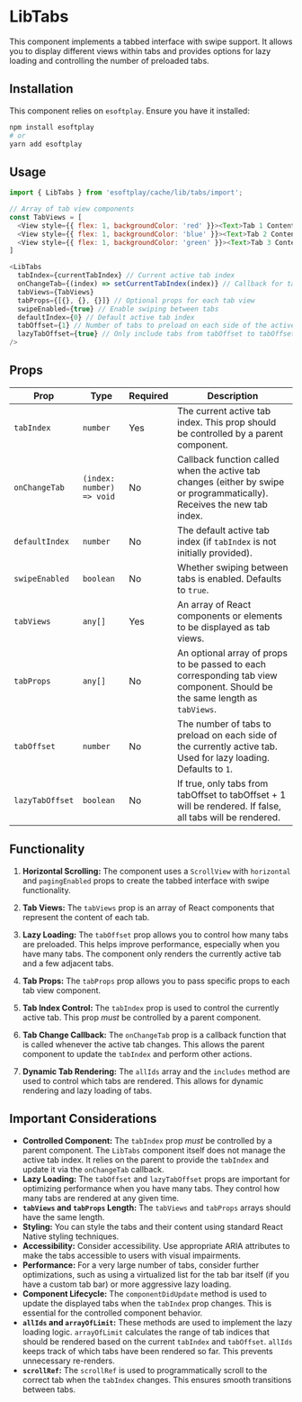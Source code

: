 # LibTabs

This component implements a tabbed interface with swipe support. It allows you to display different views within tabs and provides options for lazy loading and controlling the number of preloaded tabs.

## Installation

This component relies on `esoftplay`. Ensure you have it installed:

```bash
npm install esoftplay
# or
yarn add esoftplay
```

## Usage

```javascript
import { LibTabs } from 'esoftplay/cache/lib/tabs/import';

// Array of tab view components
const TabViews = [
  <View style={{ flex: 1, backgroundColor: 'red' }}><Text>Tab 1 Content</Text></View>,
  <View style={{ flex: 1, backgroundColor: 'blue' }}><Text>Tab 2 Content</Text></View>,
  <View style={{ flex: 1, backgroundColor: 'green' }}><Text>Tab 3 Content</Text></View>
]

<LibTabs
  tabIndex={currentTabIndex} // Current active tab index
  onChangeTab={(index) => setCurrentTabIndex(index)} // Callback for tab changes
  tabViews={TabViews}
  tabProps={[{}, {}, {}]} // Optional props for each tab view
  swipeEnabled={true} // Enable swiping between tabs
  defaultIndex={0} // Default active tab index
  tabOffset={1} // Number of tabs to preload on each side of the active tab
  lazyTabOffset={true} // Only include tabs from tabOffset to tabOffset + 1
/>
```

## Props

| Prop             | Type        | Required | Description                                                                                                                                                                                                                                                                                                                                                                                    |
| ---------------- | ----------- | -------- | -------------------------------------------------------------------------------------------------------------------------------------------------------------------------------------------------------------------------------------------------------------------------------------------------------------------------------------------------------------------------------------------------- |
| `tabIndex`       | `number`    | Yes      | The current active tab index.  This prop should be controlled by a parent component.                                                                                                                                                                                                                                                                                                                                                              |
| `onChangeTab`    | `(index: number) => void` | No       | Callback function called when the active tab changes (either by swipe or programmatically). Receives the new tab index.                                                                                                                                                                                                                                                                                                                                                           |
| `defaultIndex`   | `number`    | No       | The default active tab index (if `tabIndex` is not initially provided).                                                                                                                                                                                                                                                                                                                                                              |
| `swipeEnabled`   | `boolean`    | No       | Whether swiping between tabs is enabled. Defaults to `true`.                                                                                                                                                                                                                                                                                                                                                            |
| `tabViews`       | `any[]`     | Yes      | An array of React components or elements to be displayed as tab views.                                                                                                                                                                                                                                                                                                                                                                       |
| `tabProps`       | `any[]`     | No       | An optional array of props to be passed to each corresponding tab view component. Should be the same length as `tabViews`.                                                                                                                                                                                                                                                                                                                                                         |
| `tabOffset`      | `number`    | No       | The number of tabs to preload on each side of the currently active tab.  Used for lazy loading. Defaults to `1`.                                                                                                                                                                                                                                                                                                                                                                        |
| `lazyTabOffset`  | `boolean`   | No       | If true, only tabs from tabOffset to tabOffset + 1 will be rendered. If false, all tabs will be rendered.                                                                                                                                                                                                                                                                                                                                                                        |

## Functionality

1. **Horizontal Scrolling:** The component uses a `ScrollView` with `horizontal` and `pagingEnabled` props to create the tabbed interface with swipe functionality.

2. **Tab Views:** The `tabViews` prop is an array of React components that represent the content of each tab.

3. **Lazy Loading:** The `tabOffset` prop allows you to control how many tabs are preloaded. This helps improve performance, especially when you have many tabs.  The component only renders the currently active tab and a few adjacent tabs.

4. **Tab Props:** The `tabProps` prop allows you to pass specific props to each tab view component.

5. **Tab Index Control:** The `tabIndex` prop is used to control the currently active tab.  This prop *must* be controlled by a parent component.

6. **Tab Change Callback:** The `onChangeTab` prop is a callback function that is called whenever the active tab changes.  This allows the parent component to update the `tabIndex` and perform other actions.

7. **Dynamic Tab Rendering:** The `allIds` array and the `includes` method are used to control which tabs are rendered. This allows for dynamic rendering and lazy loading of tabs.

## Important Considerations

*   **Controlled Component:** The `tabIndex` prop *must* be controlled by a parent component.  The `LibTabs` component itself does not manage the active tab index. It relies on the parent to provide the `tabIndex` and update it via the `onChangeTab` callback.
*   **Lazy Loading:** The `tabOffset` and `lazyTabOffset` props are important for optimizing performance when you have many tabs.  They control how many tabs are rendered at any given time.
*   **`tabViews` and `tabProps` Length:** The `tabViews` and `tabProps` arrays should have the same length.
*   **Styling:** You can style the tabs and their content using standard React Native styling techniques.
*   **Accessibility:** Consider accessibility. Use appropriate ARIA attributes to make the tabs accessible to users with visual impairments.
*   **Performance:** For a very large number of tabs, consider further optimizations, such as using a virtualized list for the tab bar itself (if you have a custom tab bar) or more aggressive lazy loading.
* **Component Lifecycle:** The `componentDidUpdate` method is used to update the displayed tabs when the `tabIndex` prop changes.  This is essential for the controlled component behavior.
* **`allIds` and `arrayOfLimit`:** These methods are used to implement the lazy loading logic.  `arrayOfLimit` calculates the range of tab indices that should be rendered based on the current `tabIndex` and `tabOffset`.  `allIds` keeps track of which tabs have been rendered so far.  This prevents unnecessary re-renders.
* **`scrollRef`:** The `scrollRef` is used to programmatically scroll to the correct tab when the `tabIndex` changes.  This ensures smooth transitions between tabs.